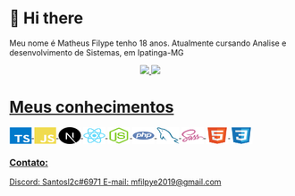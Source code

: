# 👋 Hi there
 
Meu nome é Matheus Filype tenho 18 anos.
Atualmente cursando Analise e desenvolvimento de Sistemas, em Ipatinga-MG

<div align="center">
  <a href="https://github.com/Santosl2">
  <img height="170em" src="https://github-readme-stats.vercel.app/api?username=santosl2&show_icons=true&theme=dracula&include_all_commits=true&count_private=true"/>
  <img height="170em" src="https://github-readme-stats.vercel.app/api/top-langs/?username=Santosl2&layout=compact&langs_count=7&theme=dracula"/>
  
</div>

# Meus conhecimentos

<div style="display: inline_block">
   <img align="center" alt="Santos-Ts" title="Typescript" height="30" width="40" src="https://raw.githubusercontent.com/devicons/devicon/master/icons/typescript/typescript-plain.svg">
  <img align="center" alt="Santos-Js" title="Javascript" height="30" width="40" src="https://raw.githubusercontent.com/devicons/devicon/master/icons/javascript/javascript-plain.svg">
   <img align="center" alt="Santos-sass" title="NextJS" height="30" width="40" src="https://github.com/devicons/devicon/blob/master/icons/nextjs/nextjs-original.svg">
  <img align="center" alt="Santos-React" title="React JS" height="30" width="40" src="https://raw.githubusercontent.com/devicons/devicon/master/icons/react/react-original.svg">
  <img align="center" alt="Santos-node" title="Node JS" height="30" width="40" src="https://raw.githubusercontent.com/devicons/devicon/master/icons/nodejs/nodejs-original.svg">
  <img align="center" alt="Santos-PHP" title="PHP" height="30" width="40" src="https://raw.githubusercontent.com/devicons/devicon/master/icons/php/php-plain.svg">
  <img align="center" alt="Santos-mysql" title="MySQL" height="30" width="40" src="https://raw.githubusercontent.com/devicons/devicon/master/icons/mysql/mysql-original.svg">

   <img align="center" alt="Santos-sass" title="Sass" height="30" width="40" src="https://raw.githubusercontent.com/devicons/devicon/master/icons/sass/sass-original.svg">
  <img align="center" alt="Santos-HTML" title="HTML 5" height="30" width="40" src="https://raw.githubusercontent.com/devicons/devicon/master/icons/html5/html5-original.svg">
  <img align="center" alt="Santos-CSS" title="CSS 3" height="30" width="40" src="https://raw.githubusercontent.com/devicons/devicon/master/icons/css3/css3-original.svg">
</div>

### Contato: 

Discord: Santosl2c#6971
E-mail: mfilpye2019@gmail.com
